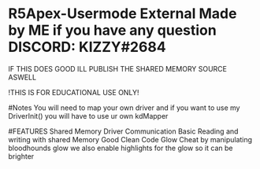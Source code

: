 # R5Apex-Usermode External Made by ME if you have any question DISCORD: KIZZY#2684                

IF THIS DOES GOOD ILL PUBLISH THE SHARED MEMORY SOURCE ASWELL

!THIS IS FOR EDUCATIONAL USE ONLY!

#Notes
You will need to map your own driver and if you want to use 
my DriverInit() you will have to use ur own kdMapper

#FEATURES
Shared Memory Driver Communication
Basic Reading and writing with shared Memory
Good Clean Code
Glow Cheat by manipulating bloodhounds glow
we also enable highlights for the glow so it can be brighter


